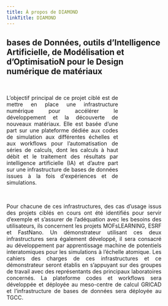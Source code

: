 ```yaml
---
title: À propos de DIAMOND
linkTitle: DIAMOND
---
```


<h2 class="text-center about-lead">bases de <b>D</b>onnées, outils d’<b>I</b>ntelligence <b>A</b>rtificielle, de <b>M</b>odélisation et d’<b>O</b>ptimisatio<b>N</b> pour le <b>D</b>esign numérique de matériaux</h2>

<br/>

<style>
* {
  box-sizing: border-box;
}

/* Create two unequal columns that floats next to each other */
.column {
  float: left;
}

.left {
  width: 28%;
}

.right {
  width: 72%;
}

/* Clear floats after the columns */
.row:after {
  content: "";
  display: table;
  clear: both;
}
</style>
<div class="row">
<div class="column left">
<img class="logo-diamond" width=100%/>
</div>
<div class="column right">
<div class="text-x-large" align="justify">

L’objectif principal de ce projet ciblé est de mettre en place une infrastructure numérique pour accélérer le développement et la découverte de nouveaux matériaux. Elle est basée d’une part sur une plateforme dédiée aux codes de simulation aux différentes échelles et aux workflows pour l’automatisation de séries de calculs, dont les calculs à haut débit et le traitement des résultats par intelligence artificielle (IA) et d’autre part sur une infrastructure de bases de données issues à la fois d'expériences et de simulations. 

</div>
</div>
</div>

<br/>

<div align="justify">

Pour chacune de ces infrastructures, des cas d’usage issus des projets ciblés en cours ont été identifiés pour servir d’exemple et s’assurer de l’adéquation avec les besoins des utilisateurs, ils concernent les projets MOFsLEARNING, ESRF et FastNano. Un démonstrateur utilisant ces deux infrastructures sera également développé, il sera consacré au développement par apprentissage machine de potentiels interatomiques pour les simulations à l’échelle atomique. Les cahiers des charges de ces infrastructures et ce démonstrateur seront établis en s’appuyant sur des groupes de travail avec des représentants des principaux laboratoires concernés. La plateforme codes et workflows sera développée et déployée au meso-centre de calcul GRICAD et l’infrastructure de bases de données sera déployée au TGCC.

</div>
